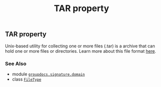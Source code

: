 ﻿---
title: TAR property
second_title: GroupDocs.Signature for Python via .NET API References
description: 
type: docs
url: /python-net/groupdocs.signature.domain/filetype/tar/
is_root: false
weight: 520
---

## TAR property


Unix-based utility for collecting one or more files (.tar) is a archive that can hold one or more files or directories. 
Learn more about this file format [here](https://docs.fileformat.com/compression/tar/).

### See Also
* module [`groupdocs.signature.domain`](../../)
* class [`FileType`](/signature/python-net/groupdocs.signature.domain/filetype)
